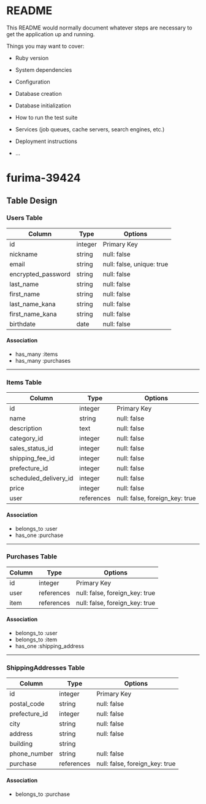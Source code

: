 # README

This README would normally document whatever steps are necessary to get the
application up and running.

Things you may want to cover:

* Ruby version

* System dependencies

* Configuration

* Database creation

* Database initialization

* How to run the test suite

* Services (job queues, cache servers, search engines, etc.)

* Deployment instructions

* ...

# furima-39424

## Table Design

### Users Table

| Column             | Type    | Options                   |
|--------------------|---------|---------------------------|
| id                 | integer | Primary Key               |
| nickname           | string  | null: false               |
| email              | string  | null: false, unique: true |
| encrypted_password | string  | null: false               |
| last_name          | string  | null: false               |
| first_name         | string  | null: false               |
| last_name_kana     | string  | null: false               |
| first_name_kana    | string  | null: false               |
| birthdate          | date    | null: false               |

#### Association
- has_many :items
- has_many :purchases

---

### Items Table

| Column                 | Type        | Options                           |
|------------------------|-------------|-----------------------------------|
| id                     | integer     | Primary Key                       |
| name                   | string      | null: false                       |
| description            | text        | null: false                       |
| category_id            | integer     | null: false                       |
| sales_status_id        | integer     | null: false                       |
| shipping_fee_id        | integer     | null: false                       |
| prefecture_id          | integer     | null: false                       |
| scheduled_delivery_id  | integer     | null: false                       |
| price                  | integer     | null: false                       |
| user                   | references  | null: false, foreign_key: true    |

#### Association
- belongs_to :user
- has_one :purchase

---

### Purchases Table

| Column  | Type       | Options                         |
|---------|------------|---------------------------------|
| id      | integer    | Primary Key                     |
| user    | references | null: false, foreign_key: true  |
| item    | references | null: false, foreign_key: true  |

#### Association
- belongs_to :user
- belongs_to :item
- has_one :shipping_address

---

### ShippingAddresses Table

| Column        | Type       | Options                                 |
|---------------|------------|-----------------------------------------|
| id            | integer    | Primary Key                             |
| postal_code   | string     | null: false                             |
| prefecture_id | integer    | null: false                             |
| city          | string     | null: false                             |
| address       | string     | null: false                             |
| building      | string     |                                         |
| phone_number  | string     | null: false                             |
| purchase      | references | null: false, foreign_key: true          |

#### Association
- belongs_to :purchase